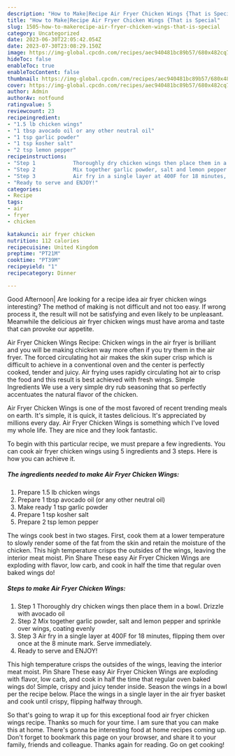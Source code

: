 ```yaml
---
description: "How to Make|Recipe Air Fryer Chicken Wings {That is Special"
title: "How to Make|Recipe Air Fryer Chicken Wings {That is Special"
slug: 1505-how-to-makerecipe-air-fryer-chicken-wings-that-is-special
category: Uncategorized
date: 2023-06-30T22:05:42.054Z
date: 2023-07-30T23:08:29.150Z
image: https://img-global.cpcdn.com/recipes/aec940481bc89b57/680x482cq70/air-fryer-chicken-wings-recipe-main-photo.jpg
hideToc: false
enableToc: true
enableTocContent: false
thumbnail: https://img-global.cpcdn.com/recipes/aec940481bc89b57/680x482cq70/air-fryer-chicken-wings-recipe-main-photo.jpg
cover: https://img-global.cpcdn.com/recipes/aec940481bc89b57/680x482cq70/air-fryer-chicken-wings-recipe-main-photo.jpg
author: Admin
authorAv: notfound
ratingvalue: 5
reviewcount: 23
recipeingredient:
- "1.5 lb chicken wings"
- "1 tbsp avocado oil or any other neutral oil"
- "1 tsp garlic powder"
- "1 tsp kosher salt"
- "2 tsp lemon pepper"
recipeinstructions:
- "Step 1            Thoroughly dry chicken wings then place them in a bowl. Drizzle with avocado oil"
- "Step 2            Mix together garlic powder, salt and lemon pepper and sprinkle over wings, coating evenly"
- "Step 3            Air fry in a single layer at 400F for 18 minutes, flipping them over once at the 8 minute mark. Serve immediately."
- "Ready to serve and ENJOY!"
categories:
- Recipe
tags:
- air
- fryer
- chicken

katakunci: air fryer chicken 
nutrition: 112 calories
recipecuisine: United Kingdom
preptime: "PT21M"
cooktime: "PT39M"
recipeyield: "1"
recipecategory: Dinner

---
```



Good Afternoon| Are looking for a recipe idea air fryer chicken wings interesting? The method of making is not difficult and not too easy. If wrong process it, the result will not be satisfying and even likely to be unpleasant. Meanwhile the delicious air fryer chicken wings must have aroma and taste that can provoke our appetite.





Air Fryer Chicken Wings Recipe: Chicken wings in the air fryer is brilliant and you will be making chicken way more often if you try them in the air fryer. The forced circulating hot air makes the skin super crisp which is difficult to achieve in a conventional oven and the center is perfectly cooked, tender and juicy. Air frying uses rapidly circulating hot air to crisp the food and this result is best achieved with fresh wings. Simple Ingredients We use a very simple dry rub seasoning that so perfectly accentuates the natural flavor of the chicken.

Air Fryer Chicken Wings is one of the most favored of recent trending meals on earth. It's simple, it is quick, it tastes delicious. It's appreciated by millions every day. Air Fryer Chicken Wings is something which I've loved my whole life. They are nice and they look fantastic.


To begin with this particular recipe, we must prepare a few ingredients. You can cook air fryer chicken wings using 5 ingredients and 3 steps. Here is how you can achieve it.

<!--inarticleads1-->

##### The ingredients needed to make Air Fryer Chicken Wings:

1. Prepare 1.5 lb chicken wings
1. Prepare 1 tbsp avocado oil (or any other neutral oil)
1. Make ready 1 tsp garlic powder
1. Prepare 1 tsp kosher salt
1. Prepare 2 tsp lemon pepper


The wings cook best in two stages. First, cook them at a lower temperature to slowly render some of the fat from the skin and retain the moisture of the chicken. This high temperature crisps the outsides of the wings, leaving the interior meat moist. Pin Share These easy Air Fryer Chicken Wings are exploding with flavor, low carb, and cook in half the time that regular oven baked wings do! 

<!--inarticleads2-->

##### Steps to make Air Fryer Chicken Wings:

1. Step 1            Thoroughly dry chicken wings then place them in a bowl. Drizzle with avocado oil
1. Step 2            Mix together garlic powder, salt and lemon pepper and sprinkle over wings, coating evenly
1. Step 3            Air fry in a single layer at 400F for 18 minutes, flipping them over once at the 8 minute mark. Serve immediately.
1. Ready to serve and ENJOY!

This high temperature crisps the outsides of the wings, leaving the interior meat moist. Pin Share These easy Air Fryer Chicken Wings are exploding with flavor, low carb, and cook in half the time that regular oven baked wings do! Simple, crispy and juicy tender inside. Season the wings in a bowl per the recipe below. Place the wings in a single layer in the air fryer basket and cook until crispy, flipping halfway through. 

So that's going to wrap it up for this exceptional food air fryer chicken wings recipe. Thanks so much for your time. I am sure that you can make this at home. There's gonna be interesting food at home recipes coming up. Don't forget to bookmark this page on your browser, and share it to your family, friends and colleague. Thanks again for reading. Go on get cooking!
